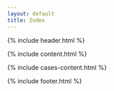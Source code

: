 ```yaml
---
layout: default
title: Index
---
```

{% include header.html %}

{% include content.html %}

{% include cases-content.html %}

{% include footer.html %}
